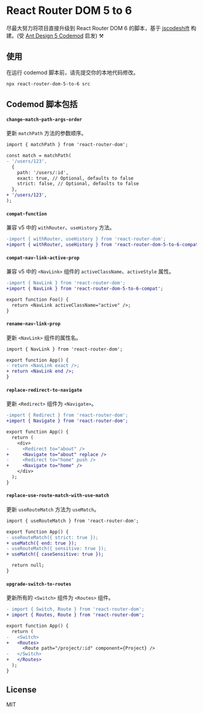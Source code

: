 # React Router DOM 5 to 6

尽最大努力将项目直接升级到 React Router DOM 6 的脚本，基于 [jscodeshift](https://github.com/facebook/jscodeshift) 构建。(受 [Ant Design 5 Codemod](https://github.com/ant-design/codemod-v5) 启发) ⚒️

## 使用

在运行 codemod 脚本前，请先提交你的本地代码修改。

```bash
npx react-router-dom-5-to-6 src
```

## Codemod 脚本包括

#### `change-match-path-args-order`

更新 `matchPath` 方法的参数顺序。

```diff
import { matchPath } from 'react-router-dom';

const match = matchPath(
- '/users/123',
  {
    path: '/users/:id',
    exact: true, // Optional, defaults to false
    strict: false, // Optional, defaults to false
  },
+ '/users/123',
);
```

#### `compat-function`

兼容 v5 中的 `withRouter`、`useHistory` 方法。

```diff
-import { withRouter, useHistory } from 'react-router-dom';
+import { withRouter, useHistory } from 'react-router-dom-5-to-6-compat';
```

#### `compat-nav-link-active-prop`

兼容 v5 中的 `<NavLink>` 组件的 `activeClassName`、`activeStyle` 属性。

```diff
-import { NavLink } from 'react-router-dom';
+import { NavLink } from 'react-router-dom-5-to-6-compat';

export function Foo() {
  return <NavLink activeClassName="active" />;
}
```

#### `rename-nav-link-prop`

更新 `<NavLink>` 组件的属性名。

```diff
import { NavLink } from 'react-router-dom';

export function App() {
- return <NavLink exact />;
+ return <NavLink end />;
}
```

#### `replace-redirect-to-navigate`

更新 `<Redirect>` 组件为 `<Navigate>`。

```diff
-import { Redirect } from 'react-router-dom';
+import { Navigate } from 'react-router-dom';

export function App() {
  return (
    <div>
-     <Redirect to="about" />
+     <Navigate to="about" replace />
-     <Redirect to="home" push />
+     <Navigate to="home" />
    </div>
  );
}
```

#### `replace-use-route-match-with-use-match`

更新 `useRouteMatch` 方法为 `useMatch`。

```diff
import { useRouteMatch } from 'react-router-dom';

export function App() {
- useRouteMatch({ strict: true });
+ useMatch({ end: true });
- useRouteMatch({ sensitive: true });
+ useMatch({ caseSensitive: true });

  return null;
}
```

#### `upgrade-switch-to-routes`

更新所有的 `<Switch>` 组件为 `<Routes>` 组件。

```diff
- import { Switch, Route } from 'react-router-dom';
+ import { Routes, Route } from 'react-router-dom';

export function App() {
  return (
-   <Switch>
+   <Routes>
      <Route path="/project/:id" component={Project} />
-   </Switch>
+   </Routes>
  );
}
```

## License

MIT
